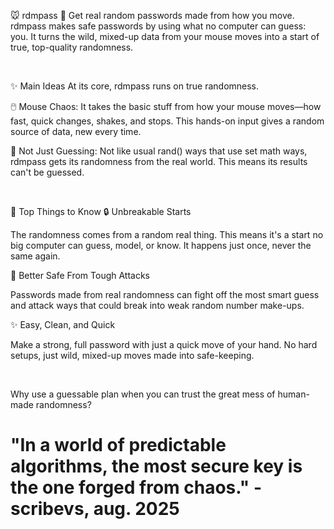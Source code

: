 🐭 rdmpass 🔑
Get real random passwords made from how you move.
rdmpass makes safe passwords by using what no computer can guess: you. It turns the wild, mixed-up data from your mouse moves into a start of true, top-quality randomness.

<br>

✨ Main Ideas
At its core, rdmpass runs on true randomness.

🖱️ Mouse Chaos: It takes the basic stuff from how your mouse moves—how fast, quick changes, shakes, and stops. This hands-on input gives a random source of data, new every time.

🎲 Not Just Guessing: Not like usual rand() ways that use set math ways, rdmpass gets its randomness from the real world. This means its results can't be guessed.

<br>

🚀 Top Things to Know
🔒 Unbreakable Starts

The randomness comes from a random real thing. This means it's a start no big computer can guess, model, or know. It happens just once, never the same again.

🔐 Better Safe From Tough Attacks

Passwords made from real randomness can fight off the most smart guess and attack ways that could break into weak random number make-ups.

✨ Easy, Clean, and Quick

Make a strong, full password with just a quick move of your hand. No hard setups, just wild, mixed-up moves made into safe-keeping.

<br>

Why use a guessable plan when you can trust the great mess of human-made randomness?

# "In a world of predictable algorithms, the most secure key is the one forged from chaos." - scribevs, aug. 2025
